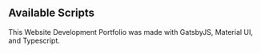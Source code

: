 ## Available Scripts

This Website Development Portfolio was made with GatsbyJS, Material UI, and Typescript.
